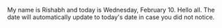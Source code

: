 My name is Rishabh and today is Wednesday, February 10. Hello all. The date will automatically update to today's date in case you did not notice.
